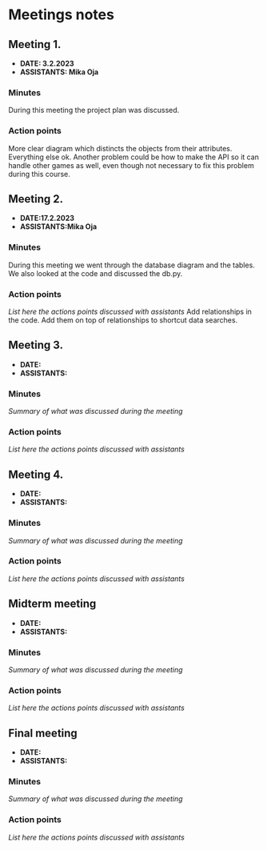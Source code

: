 # Meetings notes

## Meeting 1.
* **DATE: 3.2.2023**
* **ASSISTANTS: Mika Oja**

### Minutes
During this meeting the project plan was discussed. 

### Action points
More clear diagram which distincts the objects from their attributes. Everything else ok. Another problem could be how to make the API so it can handle other games as well, even though not necessary to fix this problem during this course.



## Meeting 2.
* **DATE:17.2.2023**
* **ASSISTANTS:Mika Oja**

### Minutes
During this meeting we went through the database diagram and the tables. We also looked at the code and discussed the db.py.
### Action points
*List here the actions points discussed with assistants*
Add relationships in the code. Add them on top of relationships to shortcut data searches.




## Meeting 3.
* **DATE:**
* **ASSISTANTS:**

### Minutes
*Summary of what was discussed during the meeting*

### Action points
*List here the actions points discussed with assistants*




## Meeting 4.
* **DATE:**
* **ASSISTANTS:**

### Minutes
*Summary of what was discussed during the meeting*

### Action points
*List here the actions points discussed with assistants*




## Midterm meeting
* **DATE:**
* **ASSISTANTS:**

### Minutes
*Summary of what was discussed during the meeting*

### Action points
*List here the actions points discussed with assistants*




## Final meeting
* **DATE:**
* **ASSISTANTS:**

### Minutes
*Summary of what was discussed during the meeting*

### Action points
*List here the actions points discussed with assistants*




